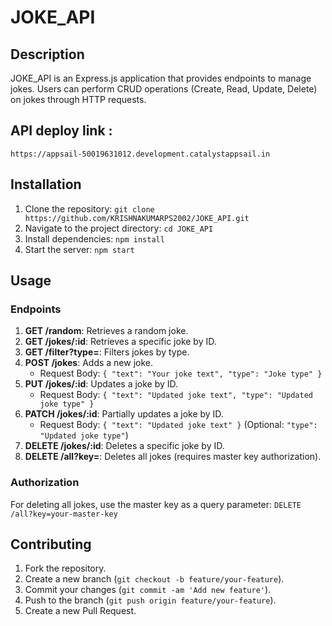 # JOKE_API

## Description
JOKE_API is an Express.js application that provides endpoints to manage jokes. Users can perform CRUD operations (Create, Read, Update, Delete) on jokes through HTTP requests.

## API deploy link :
`https://appsail-50019631012.development.catalystappsail.in`

## Installation
1. Clone the repository: `git clone https://github.com/KRISHNAKUMARPS2002/JOKE_API.git`
2. Navigate to the project directory: `cd JOKE_API`
3. Install dependencies: `npm install`
4. Start the server: `npm start`

## Usage
### Endpoints
1. **GET /random**: Retrieves a random joke.
2. **GET /jokes/:id**: Retrieves a specific joke by ID.
3. **GET /filter?type=**: Filters jokes by type.
4. **POST /jokes**: Adds a new joke.
   - Request Body: `{ "text": "Your joke text", "type": "Joke type" }`
5. **PUT /jokes/:id**: Updates a joke by ID.
   - Request Body: `{ "text": "Updated joke text", "type": "Updated joke type" }`
6. **PATCH /jokes/:id**: Partially updates a joke by ID.
   - Request Body: `{ "text": "Updated joke text" }` (Optional: `"type": "Updated joke type"`)
7. **DELETE /jokes/:id**: Deletes a specific joke by ID.
8. **DELETE /all?key=**: Deletes all jokes (requires master key authorization).

### Authorization
For deleting all jokes, use the master key as a query parameter: `DELETE /all?key=your-master-key`

## Contributing
1. Fork the repository.
2. Create a new branch (`git checkout -b feature/your-feature`).
3. Commit your changes (`git commit -am 'Add new feature'`).
4. Push to the branch (`git push origin feature/your-feature`).
5. Create a new Pull Request.


